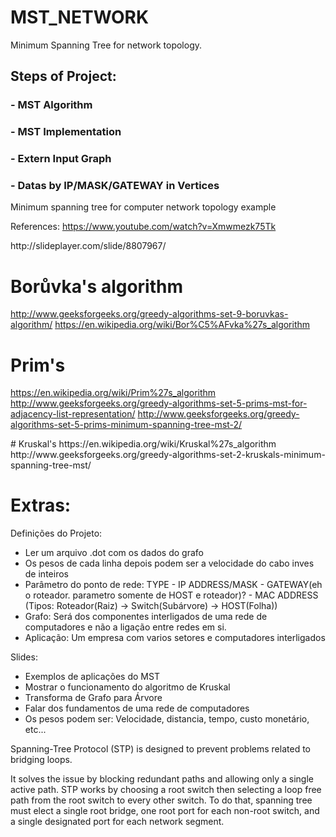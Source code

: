 # MST_NETWORK
Minimum Spanning Tree for network topology.
## Steps of Project:
### - MST Algorithm
### - MST Implementation
### - Extern Input Graph
### - Datas by IP/MASK/GATEWAY in Vertices

Minimum spanning tree for computer network topology example

References:
https://www.youtube.com/watch?v=Xmwmezk75Tk
<p>
http://slideplayer.com/slide/8807967/
<p>
  
# Borůvka's algorithm
http://www.geeksforgeeks.org/greedy-algorithms-set-9-boruvkas-algorithm/
https://en.wikipedia.org/wiki/Bor%C5%AFvka%27s_algorithm
  
# Prim's
https://en.wikipedia.org/wiki/Prim%27s_algorithm
http://www.geeksforgeeks.org/greedy-algorithms-set-5-prims-mst-for-adjacency-list-representation/
http://www.geeksforgeeks.org/greedy-algorithms-set-5-prims-minimum-spanning-tree-mst-2/

<p>
# Kruskal's
https://en.wikipedia.org/wiki/Kruskal%27s_algorithm
http://www.geeksforgeeks.org/greedy-algorithms-set-2-kruskals-minimum-spanning-tree-mst/
<p>
  
# Extras:
Definições do Projeto:
- Ler um arquivo .dot com os dados  do grafo
- Os pesos de cada linha depois podem ser a velocidade do cabo inves de inteiros
- Parâmetro do ponto de rede: TYPE - IP ADDRESS/MASK - GATEWAY(eh o roteador. parametro somente de HOST e roteador)? - MAC ADDRESS (Tipos: Roteador(Raiz) -> Switch(Subárvore) -> HOST(Folha))
- Grafo: Será dos componentes interligados de uma rede de computadores e não a ligação entre redes em si.
- Aplicação: Um empresa com varios setores e computadores interligados

Slides:

- Exemplos de aplicações do MST
- Mostrar o funcionamento do algoritmo de Kruskal
- Transforma de Grafo para Árvore
- Falar dos fundamentos de uma rede de computadores
- Os pesos podem ser: Velocidade, distancia, tempo, custo monetário, etc...


Spanning-Tree Protocol (STP) is designed to prevent problems related to bridging loops.


It solves the issue by blocking redundant paths and allowing only a single active path. STP works by choosing a root switch then selecting a loop free path from the root switch to every other switch. To do that, spanning tree must elect a single root bridge, one root port for each non-root switch, and a single designated port for each network segment.
